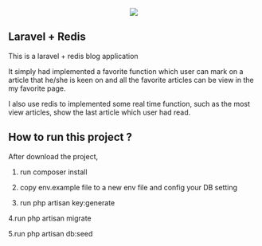 <p align="center"><img src="https://laravel.com/assets/img/components/logo-laravel.svg"></p>

## Laravel + Redis

This is a laravel + redis blog application

It simply had implemented a favorite function which user can mark on a article that he/she is keen on and all the favorite articles can be view in the my favorite page.

I also use redis to implemented some real time function, such as the most view articles, show the last article which user had read. 


## How to run this project ?

After download the project, 

1. run composer install 

2. copy env.example file to a new env file and config your DB setting

3. run php artisan key:generate

4.run php artisan migrate

5.run php artisan db:seed
